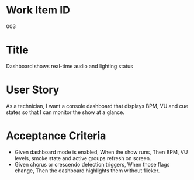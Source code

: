 # Work Item ID
003

# Title
Dashboard shows real-time audio and lighting status

# User Story
As a technician, I want a console dashboard that displays BPM, VU and cue states
so that I can monitor the show at a glance.

# Acceptance Criteria
- Given dashboard mode is enabled,
  When the show runs,
  Then BPM, VU levels, smoke state and active groups refresh on screen.
- Given chorus or crescendo detection triggers,
  When those flags change,
  Then the dashboard highlights them without flicker.
